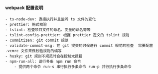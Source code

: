 #### webpack 配置说明
    - ts-node-dev: 直接执行并且监听 ts 文件的变化
    - prettier: 格式校验
    - tslint: 检查项目文件的命名、变量的命名等等
    - tslint-config-prettier: 根据 prettier 定义的 tslint 规则
    - commitizen: git commit 规范
    - validate-commit-msg: 在 git 提交的时候进行 commit 规范的检查  需要配置 .vcmrc 文件来做校验规则的编写
    - husky: git 规则不规范时会在控制太报错
    - npm-run-all: 运行多条 npm run 命令
        - 提供两个命令 run-s 串行执行多条命令 run-p 并行执行多条命令